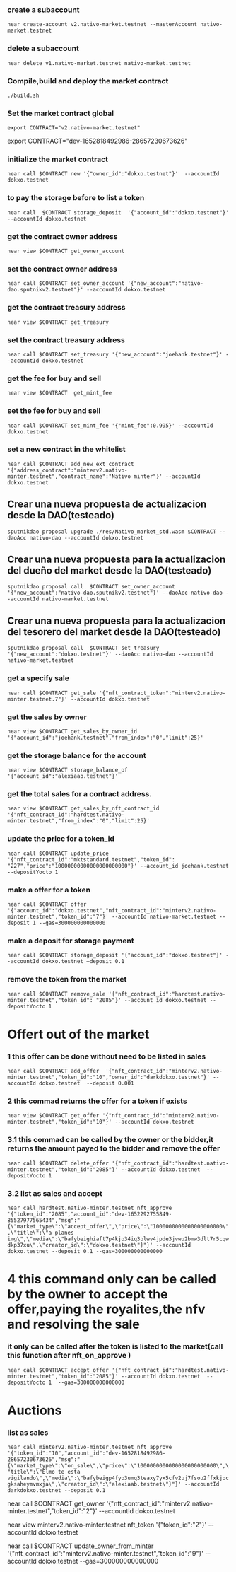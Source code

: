 
### create a subaccount
`near create-account v2.nativo-market.testnet --masterAccount nativo-market.testnet`
### delete a subaccount
`near delete v1.nativo-market.testnet nativo-market.testnet`

### Compile,build and deploy the market contract 
`./build.sh`
### Set the market contract global
`export CONTRACT="v2.nativo-market.testnet" `

export CONTRACT="dev-1652818492986-28657230673626"
 ### initialize the market contract
`near call $CONTRACT new '{"owner_id":"dokxo.testnet"}'  --accountId dokxo.testnet`
### to pay the storage before to list a token
`near call  $CONTRACT storage_deposit  '{"account_id":"dokxo.testnet"}' --accountId dokxo.testnet`

### get the contract owner address
`near view $CONTRACT get_owner_account`

### set the contract owner address
`near call $CONTRACT set_owner_account '{"new_account":"nativo-dao.sputnikv2.testnet"}' --accountId dokxo.testnet`

### get the contract treasury address
`near view $CONTRACT get_treasury`

### set the contract treasury address
`near call $CONTRACT set_treasury '{"new_account":"joehank.testnet"}' --accountId dokxo.testnet`

### get the fee for buy and sell 
`near view $CONTRACT  get_mint_fee`
### set the fee for buy and sell 
`near call $CONTRACT set_mint_fee '{"mint_fee":0.995}' --accountId dokxo.testnet`

### set a new contract in the whitelist
`near call $CONTRACT add_new_ext_contract '{"address_contract":"minterv2.nativo-minter.testnet","contract_name":"Nativo minter"}' --accountId dokxo.testnet`

## Crear una nueva propuesta de actualizacion desde la DAO(testeado)
`sputnikdao proposal upgrade ./res/Nativo_market_std.wasm $CONTRACT --daoAcc nativo-dao --accountId dokxo.testnet`

## Crear una nueva propuesta para la actualizacion del dueño del market desde la DAO(testeado)
`sputnikdao proposal call  $CONTRACT set_owner_account '{"new_account":"nativo-dao.sputnikv2.testnet"}' --daoAcc nativo-dao --accountId nativo-market.testnet`

## Crear una nueva propuesta para la actualizacion del tesorero del market desde la DAO(testeado)
`sputnikdao proposal call  $CONTRACT set_treasury '{"new_account":"dokxo.testnet"}' --daoAcc nativo-dao --accountId nativo-market.testnet`

### get a specify sale 
`near call $CONTRACT get_sale '{"nft_contract_token":"minterv2.nativo-minter.testnet.7"}' --accountId dokxo.testnet`

### get the sales  by owner 
`near view $CONTRACT get_sales_by_owner_id '{"account_id":"joehank.testnet","from_index":"0","limit":25}'`

### get the storage balance for the account
`near view $CONTRACT storage_balance_of  '{"account_id":"alexiaab.testnet"}'`
### get the total sales for a contract address.
`near view $CONTRACT get_sales_by_nft_contract_id '{"nft_contract_id":"hardtest.nativo-minter.testnet","from_index":"0","limit":25}'`

### update the price for a token_id
`near call $CONTRACT update_price '{"nft_contract_id":"mktstandard.testnet","token_id": "227","price":"10000000000000000000000"}' --account_id joehank.testnet --depositYocto 1`

### make a offer for a token 
`near call $CONTRACT offer '{"account_id":"dokxo.testnet","nft_contract_id":"minterv2.nativo-minter.testnet","token_id":"7"}' --accountId nativo-market.testnet --deposit 1 --gas=300000000000000`

### make a deposit for storage payment 
`near call $CONTRACT storage_deposit '{"account_id":"dokxo.testnet"}' --accountId dokxo.testnet —deposit 0.1`

### remove the token from the market
`near call $CONTRACT remove_sale '{"nft_contract_id":"hardtest.nativo-minter.testnet","token_id": "2085"}' --account_id dokxo.testnet --depositYocto 1`
 





# Offert out of the market


### 1 this offer can be done without need to be listed in sales
`near call $CONTRACT add_offer  '{"nft_contract_id":"minterv2.nativo-minter.testnet","token_id":"10","owner_id":"darkdokxo.testnet"}' --accountId dokxo.testnet  --deposit 0.001 ` 

### 2 this commad returns the offer for a token if exists
`near view $CONTRACT get_offer '{"nft_contract_id":"minterv2.nativo-minter.testnet","token_id":"10"}' --accountId dokxo.testnet`

### 3.1 this commad can be called by the owner or the bidder,it returns the amount payed to the bidder and remove the offer
`near call $CONTRACT delete_offer '{"nft_contract_id":"hardtest.nativo-minter.testnet","token_id":"2085"}' --accountId dokxo.testnet  --depositYocto 1 `

### 3.2 list as sales and accept

`near call hardtest.nativo-minter.testnet nft_approve '{"token_id":"2085","account_id":"dev-1652292755849-85527977565434","msg":"{\"market_type\":\"accept_offer\",\"price\":\"1000000000000000000000\",\"title\":\"a planes img\",\"media\":\"bafybeighiaft7p4kjo34iq3blwv4jpde3jvwu2bmw3dlt7r5cqwdkp37xu\",\"creator_id\":\"dokxo.testnet\"}"}' --accountId dokxo.testnet --deposit 0.1 --gas=300000000000000`

 

#  4 this command only can be called by the owner to accept the offer,paying the royalites,the nfv and resolving the sale
### it only can be called after the token is listed to the market(call this function after  nft_on_approve )
`near call $CONTRACT accept_offer '{"nft_contract_id":"hardtest.nativo-minter.testnet","token_id":"2085"}' --accountId dokxo.testnet  --depositYocto 1  --gas=300000000000000`

# Auctions
### list as sales

`near call minterv2.nativo-minter.testnet nft_approve '{"token_id":"10","account_id":"dev-1652818492986-28657230673626","msg":"{\"market_type\":\"on_sale\",\"price\":\"1000000000000000000000000\",\"title\":\"Elmo te esta vigilando\",\"media\":\"bafybeigp4fyo3umq3teaxy7yx5cfv2uj7fsou2ffxkjocgksaheymvmxja\",\"creator_id\":\"alexiaab.testnet\"}"}' --accountId darkdokxo.testnet --deposit 0.1`




near call $CONTRACT get_owner '{"nft_contract_id":"minterv2.nativo-minter.testnet","token_id":"2"}' --accountId dokxo.testnet


near view minterv2.nativo-minter.testnet nft_token '{"token_id":"2"}' --accountId dokxo.testnet


near call $CONTRACT update_owner_from_minter '{"nft_contract_id":"minterv2.nativo-minter.testnet","token_id":"9"}' --accountId dokxo.testnet --gas=300000000000000
